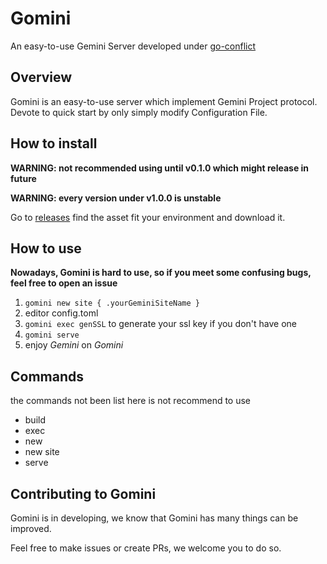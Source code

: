 # Gomini

An easy-to-use Gemini Server developed under [go-conflict](https://github.com/go-conflict/conflict)

## Overview

Gomini is an easy-to-use server which implement Gemini Project protocol. Devote to quick start by only simply modify
Configuration File.

## How to install

**WARNING: not recommended using until v0.1.0 which might release in future**

**WARNING: every version under v1.0.0 is unstable**

Go to [releases](https://github.com/lmx-Hexagram/gomini/releases) find the asset fit your environment and download
   it.

## How to use

**Nowadays, Gomini is hard to use, so if you meet some confusing bugs, feel free to open an issue**

1. `gomini new site { .yourGeminiSiteName }`
2. editor config.toml
3. `gomini exec genSSL` to generate your ssl key if you don't have one
4. `gomini serve`
5. enjoy *Gemini* on *Gomini*

## Commands

the commands not been list here is not recommend to use

+ build
+ exec
+ new
+ new site
+ serve

## Contributing to Gomini

Gomini is in developing, we know that Gomini has many things can be improved.

Feel free to make issues or create PRs, we welcome you to do so.
